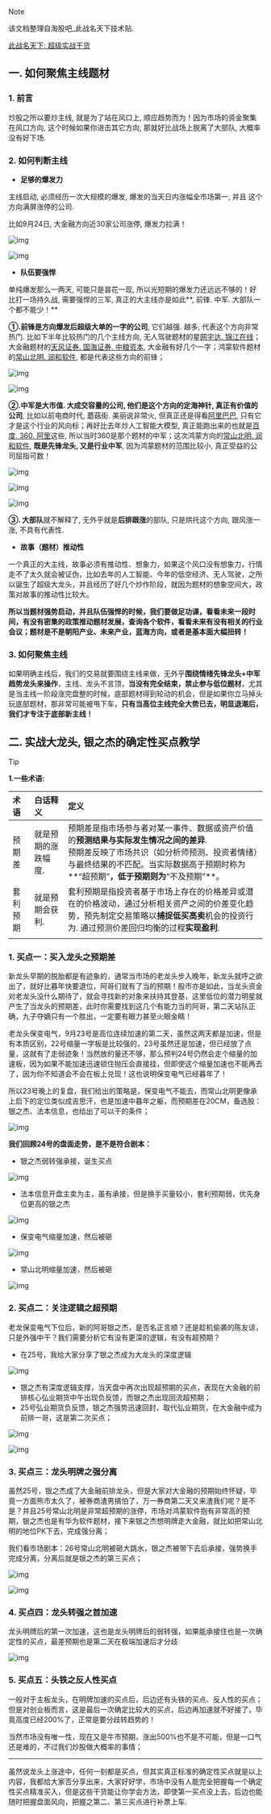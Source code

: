 > [!note] 
>
> 该文档整理自淘股吧_此战名天下技术贴. 
>
> [此战名天下: 超级实战干货](https://www.tgb.cn/user/blog/blogcata?userID=9620219&bcID=41132)



## 一. 如何聚焦主线题材

### 1. 前言

炒股之所以要炒主线, 就是为了站在风口上, 顺应趋势而为！因为市场的资金聚集在风口方向, 这个时候如果你进击其它方向, 那就好比战场上脱离了大部队, 大概率没有好下场. 

### 2. 如何判断主线  

* **足够的爆发力**

主线启动, 必须经历一次大规模的爆发, 爆发的当天日内涨幅全市场第一, 并且
这个方向满屏涨停的公司. 

比如9月24日, 大金融方向近30家公司涨停, 爆发力拉满！

![img](images/vj798yg18f5n.png_max.jpeg)

![img](images/w320rhh7havn.png_max.jpeg)

* **队伍要强悍**

单纯爆发那么一两天, 可能只是昙花一现, 所以光短期的爆发力还远远不够的！好比打一场持久战, 需要强悍的三军, 真正的大主线亦是如此**, 前锋. 中军. 大部队一个都不能少！**

**①.前锋是方向爆发后超级大单的一字的公司**, 它们越强. 越多, 代表这个方向非常热门. 比如下半年比较热门的几个主线方向, 无人驾驶题材的星[网宇达. 锦江在线]()；大金融题材的[天风证券. 国海证券. 中粮资本](), 大金融有好几个一字；鸿蒙软件题材的[常山北明. 润和软件](), 都是代表这些方向的前锋；

![img](images/an7zeotxmyn1.png_max.jpeg)

![img](images/wt0vkv07dlzn.png_max.jpeg)

**②.中军是大市值. 大成交容量的公司, 他们是这个方向的定海神针, 真正有价值的公司**, 比如以前电商时代, 蘑菇街. 美丽说非常火, 但真正还是得看[阿里巴巴](), 只有它才是这个行业的风向标；再好比去年炒人工智能大模型, 真正能跑出来的也就是[百度. 360. 阿里]()这些, 所以当时360是那个题材的中军；这次鸿蒙方向的[常山北明. 润和软件](), **既是先锋龙头, 又是行业中军**, 因为鸿蒙题材的范围比较小, 真正受益的公司屈指可数！

![img](images/0wlutl6gun18.png_max.jpeg)

![img](images/2d7gzkrq67n1.png_max.jpeg)

![img](images/by8vg5pu3ln1.png_760w.jpeg)

**③. 大部队**就不解释了, 无外乎就是**后排跟涨**的部队, 只是烘托这个方向, 跟风涨一涨, 不具有代表性. 

* **故事（题材）推动性**

一个真正的大主线，故事必须有推动性、想象力，如果这个风口没有想象力，行情走不了太久就会被证伪，比如去年的人工智能、今年的低空经济、无人驾驶，之所以诞生了超级大龙头，并且经历了好几个炒作阶段，就因为题材的想象空间大，政策对故事的推动性比较大。

**所以当题材强势启动，并且队伍强悍的时候，我们要做足功课，看看未来一段时间，有没有密集的政策推动题材发展，查询各个软件，看看未来有没有相关的行业会议；题材是不是朝阳产业、未来产业，蓝海方向，或者是基本面大幅扭转！**

### 3. 如何聚焦主线

如果明确主线后，我们的交易就要围绕主线来做，无外乎**围绕情绪先锋龙头+中军趋势龙头来操作**，主线、龙头不言顶，**当没有完全结束，禁止参与低位题材**，尤其是当主线一阶段涨完盘整的时候，底部题材得到轮动的机会，但是如果你立马掉头玩底部题材，那非常可能被甩下车，**只有当高位主线完全大势已去，明显退潮后，我们才专注于底部新主线！**



## 二. 实战大龙头, 银之杰的确定性买点教学

> [!Tip]  
>
> **1.一些术语:**
>
> | 术语     | 白话释义            | 定义                                                         |
> | :------- | :------------------ | :----------------------------------------------------------- |
> | 预期差   | 就是预期的涨跌幅度. | 预期差是指市场参与者对某一事件、数据或资产价值的**预测结果与实际发生情况之间的差异**. <br />预期差反映了市场共识（如分析师预测、投资者情绪）与最终结果的不匹配。当实际数据高于预期时称为**“超预期”**，低于预期则为**“不及预期”**。 |
> | 套利预期 | 就是预期会获利.     | 套利预期是指投资者基于市场上存在的价格差异或潜在的价格波动，通过分析相关资产之间的价差变化趋势，预先制定交易策略以**捕捉低买高卖**机会的投资行为. 通过预测价差回归均衡的过程**实现盈利**. |
> |          |                     |                                                              |
>
> 

### 1. 买点一：买入龙头之预期差

新龙头早期的脱胎都是有迹象的，通常当市场的老龙头步入晚年，新龙头就呼之欲出了，就好比暮年快要退位，阿哥们就有了当的预期！股市亦是如此，当龙头资金对老龙头没什么期待了，就会寻找新的对象来扶持其登基，这里低位的潜力明星就产生了当龙头的预期差，此时你需要找到这几个有能力当的阿哥，第二天站队正确，九子夺嫡只有一个胜出，一定要有眼力甚至火眼金睛！

老龙头保变电气，9月23号是高位连续加速的第二天，虽然这两天都是加速，但是有本质区别，22号缩量一字板是比较强的，23号虽然还是加速，但已经放了点量，这就有了走弱迹象！当然放的量还不够，那么预判24号仍然会走个缩量的加速板，因为如果不能加速迅速锁住抛压会直接挂，但即使这个缩量加速也不能再去了，因为你不知道会不会在板上兑现！这也说明保变电气已经暮年了！

所以23号晚上的复盘，我们给出的策略是，保变电气不能去，而常山北明更像承上启下的定位类似成吉思汗，也是加速中暮年之躯，而预期差在20CM，备选股：银之杰、法本信息，也给出了可以干的条件；

![img](images/9ncfmimn7xmv.png_max.jpeg)

**我们回顾24号的盘面走势，是不是符合剧本：**

* 银之杰弱转强承接，诞生买点

![img](images/658btkrm4duv.png_max.jpeg)

* 法本信息开盘主卖为主，虽有承接，但是换手买量较小，套利预期弱，优先身位更高的银之杰

![img](images/znxwrrktpvx8.png_max.jpeg)

* 保变电气缩量加速，然后被砸

![img](images/wxe4tbvxa7vx.png_max.jpeg)

* 常山北明缩量加速，然后被砸

![img](images/jnkl49p3614v.png_max.jpeg)

### 2. 买点二：关注逻辑之超预期

老龙保变电气下位后，新的阿哥银之杰，是否名正言顺？还是趁机偷袭的陈友谅，只是外强中干？我们需要分析它有没有更深的逻辑，有没有超预期？

* 在25号，我给大家分享了银之杰成为大龙头的深度逻辑

![img](images/1vgifykl2erv.png_max.jpeg)

* 银之杰有深度逻辑支撑，当天盘中再次出现超预期的买点，表现在大金融的前排核心弘业期货中午出现负反馈，而银之杰出现回流超预期；
* 25号弘业期货负反馈，银之杰强势迅速回封，取代弘业期货，在大金融中成为前排一哥，这是第二次买点；

![img](images/h18y2gqyfmuv.png_max.jpeg)

![img](images/ff7xpme84vx8.png_max.jpeg)

### 3. 买点三：龙头明牌之强分离

虽然25号，银之杰成了大金融前排龙头，但是大家对大金融的预期始终怀疑，毕竟一方面熊市太久了，被券商渣男搞怕了，万一券商第二天又来渣我们呢？是不是？并且25号常山北明是非常超预期的涨停，市场对鸿蒙软件抱有非常高的预期，银之杰也是有华为软件题材，接下来银之杰想明牌走大金融，就比如把常山北明的地位PK下去，完成强分离；

我们看市场剧本：26号常山北明被砸大跳水，银之杰被带下去后承接，强势换手完成分离，分离后就是银之杰的第三买点；

![img](images/u8zzwvs1vvx8.png_max.jpeg)

![img](images/1hltnqy51vx8.png_max.jpeg)

### 4. 买点四：龙头转强之首加速

龙头明牌后的第一次加速，这也是龙头明牌后的弱转强，如果能承接住也是一次确定性的买点，最差预期也是第二天在极端加速后才分歧

![img](images/p70mhedviprv.png_max.jpeg)

### 5. 买点五：头铁之反人性买点

一般对于主板龙头，在明牌加速的买点后，后边还有头铁的买点、反人性的买点；但是对创业板而言，这是最后一次确定比较大的买点，后边再加速就不好接了，毕竟高度已经200%了，正常是要分歧转趋势的！

当然市场没有唯一性，现在又是牛市预期，涨出500%也不是不可能，但是一口气还是难的，不过我们炒股做大概率的事情；



------

虽然说龙头上涨途中，任何一刻都是买点，但其实真正标准的确定性买点就是以上内容，我都给大家否分享出来，大家好好学，市场中没有人能完全把握每一个确定性买点精准买入，但是这些干货能让你学会方法，即使第一买点没上去，后边也能随时把握盘面风向，把握之第二、第三买点进行补票上车.